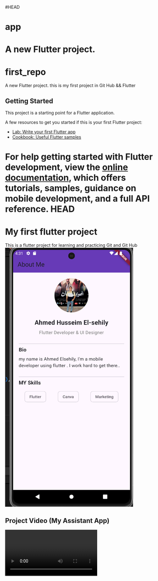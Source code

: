 #HEAD
# app

A new Flutter project.
=======
# first_repo

A new Flutter project.
this is my first project in Git Hub && Flutter 

## Getting Started

This project is a starting point for a Flutter application.

A few resources to get you started if this is your first Flutter project:

- [Lab: Write your first Flutter app](https://docs.flutter.dev/get-started/codelab)
- [Cookbook: Useful Flutter samples](https://docs.flutter.dev/cookbook)

For help getting started with Flutter development, view the
[online documentation](https://docs.flutter.dev/), which offers tutorials,
samples, guidance on mobile development, and a full API reference.
HEAD
=======

# My first flutter project
This is a flutter project for learning and practicing Git and Git Hub
![alt text](<Screenshot 2025-07-15 053159.png>)

## Project Video (My Assistant App)

<video controls src="Recording 2025-07-17 144700.mp4" title="Title"></video>
